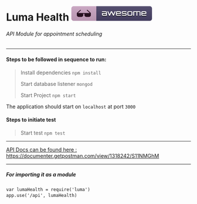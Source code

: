 # Luma Health  [![Awesome](https://github.com/prateekro/ref/blob/master/badge/awesomebadge.svg)](https://github.com/prateekro/) 
###### API Module for appointment scheduling

---
#### Steps to be followed in sequence to run:
> Install dependencies `npm install`
>
> Start database listener `mongod` 
>
> Start Project `npm start`

The application should start on `localhost` at port `3000`
 
#### Steps to initiate test
> Start test `npm test`


---
[API Docs can be found here : <u>https://documenter.getpostman.com/view/1318242/S11NMGhM </u>](https://documenter.getpostman.com/view/1318242/S11NMGhM)

---

##### For importing it as a module

```
var lumaHealth = require('luma')
app.use('/api', lumaHealth)
```
 
